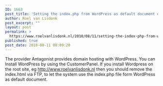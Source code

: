 ```yaml
---
ID: 1663
post_title: 'Setting the index.php from WordPress as default document on you&rsquo;re root site (provider Antagonist)'
author: Roel van Lisdonk
post_excerpt: ""
layout: post
permalink: >
  https://www.roelvanlisdonk.nl/2010/08/11/setting-the-index-php-from-wordpress-as-default-document-on-youre-root-site-provider-antagonist/
published: true
post_date: 2010-08-11 08:09:20
---
```

<p align="left">The provider Antagonist provides domain hosting with WordPress. You can Install WordPress by using the CustomerPanel. If you install Wordpress on the root site, eg <a href="http://www.roelvanlisdonk.nl">http://www.roelvanlisdonk.nl</a> then you should remove the index.html via FTP, to let the system use the index.php file form WordPress as default document. </p>